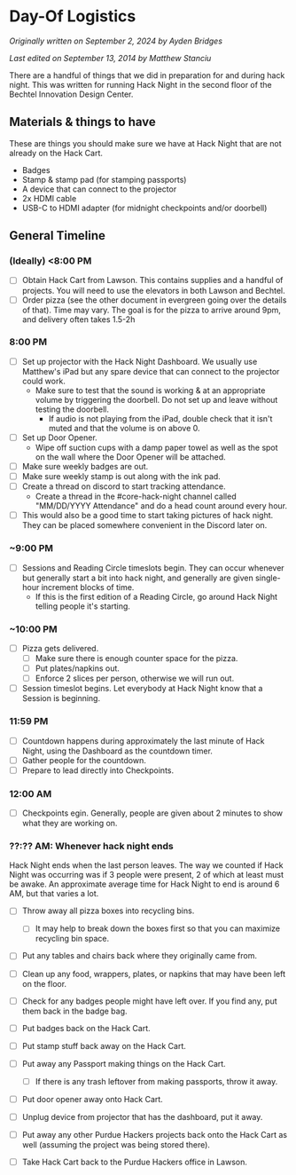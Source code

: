 # Day-Of Logistics
_Originally written on September 2, 2024 by Ayden Bridges_

_Last edited on September 13, 2014 by Matthew Stanciu_

There are a handful of things that we did in preparation for and during hack night. This was written for running Hack Night in the second floor of the Bechtel Innovation Design Center.

## Materials & things to have

These are things you should make sure we have at Hack Night that are not already on the Hack Cart.

- Badges
- Stamp & stamp pad (for stamping passports)
- A device that can connect to the projector
- 2x HDMI cable
- USB-C to HDMI adapter (for midnight checkpoints and/or doorbell)

## General Timeline

### (Ideally) <8:00 PM
- [ ] Obtain Hack Cart from Lawson. This contains supplies and a handful of projects. You will need to use the elevators in both Lawson and Bechtel.
- [ ] Order pizza (see the other document in evergreen going over the details of that). Time may vary. The goal is for the pizza to arrive around 9pm, and delivery often takes 1.5-2h

### 8:00 PM
- [ ] Set up projector with the Hack Night Dashboard. We usually use Matthew's iPad but any spare device that can connect to the projector could work.
  - Make sure to test that the sound is working & at an appropriate volume by triggering the doorbell. Do not set up and leave without testing the doorbell.
    - If audio is not playing from the iPad, double check that it isn't muted and that the volume is on above 0.
- [ ] Set up Door Opener.
  - Wipe off suction cups with a damp paper towel as well as the spot on the wall where the Door Opener will be attached.
- [ ] Make sure weekly badges are out.
- [ ] Make sure weekly stamp is out along with the ink pad.
- [ ] Create a thread on discord to start tracking attendance.
  - Create a thread in the #core-hack-night channel called "MM/DD/YYYY Attendance" and do a head count around every hour.
- [ ] This would also be a good time to start taking pictures of hack night. They can be placed somewhere convenient in the Discord later on.

### ~9:00 PM
- [ ] Sessions and Reading Circle timeslots begin. They can occur whenever but generally start a bit into hack night, and generally are given single-hour increment blocks of time.
  - If this is the first edition of a Reading Circle, go around Hack Night telling people it's starting.

### ~10:00 PM 
- [ ] Pizza gets delivered.
  - [ ] Make sure there is enough counter space for the pizza.
  - [ ] Put plates/napkins out.
  - [ ] Enforce 2 slices per person, otherwise we will run out.
- [ ] Session timeslot begins. Let everybody at Hack Night know that a Session is beginning.

### 11:59 PM
- [ ] Countdown happens during approximately the last minute of Hack Night, using the Dashboard as the countdown timer.
- [ ] Gather people for the countdown.
- [ ] Prepare to lead directly into Checkpoints.

### 12:00 AM
- [ ] Checkpoints egin. Generally, people are given about 2 minutes to show what they are working on.

### ??:?? AM: Whenever hack night ends
Hack Night ends when the last person leaves. The way we counted if Hack Night was occurring was if 3 people were present, 2 of which at least must be awake. An approximate average time for Hack Night to end is around 6 AM, but that varies a lot.
- [ ] Throw away all pizza boxes into recycling bins.
  - [ ] It may help to break down the boxes first so that you can maximize recycling bin space.
- [ ] Put any tables and chairs back where they originally came from.
- [ ] Clean up any food, wrappers, plates, or napkins that may have been left on the floor.
- [ ] Check for any badges people might have left over. If you find any, put them back in the badge bag.
- [ ] Put badges back on the Hack Cart.
- [ ] Put stamp stuff back away on the Hack Cart.
- [ ] Put away any Passport making things on the Hack Cart.
  - [ ] If there is any trash leftover from making passports, throw it away.
- [ ] Put door opener away onto Hack Cart.
- [ ] Unplug device from projector that has the dashboard, put it away.
- [ ] Put away any other Purdue Hackers projects back onto the Hack Cart as well (assuming the project was being stored there).
- [ ] Take Hack Cart back to the Purdue Hackers office in Lawson.

